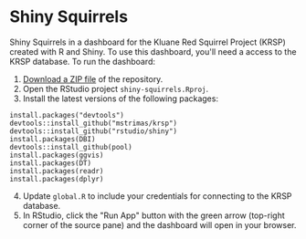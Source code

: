 # Shiny Squirrels

Shiny Squirrels in a dashboard for the Kluane Red Squirrel Project (KRSP) created with R and Shiny. To use this dashboard, you'll need a access to the KRSP database. To run the dashboard:

1. [Download a ZIP file](https://github.com/mstrimas/shiny-squirrels/archive/master.zip) of the repository.
2. Open the RStudio project `shiny-squirrels.Rproj`.
3. Install the latest versions of the following packages:
```
install.packages("devtools")
devtools::install_github("mstrimas/krsp")
devtools::install_github("rstudio/shiny")
install.packages(DBI)
devtools::install_github(pool)
install.packages(ggvis)
install.packages(DT)
install.packages(readr)
install.packages(dplyr)
```
4. Update `global.R` to include your credentials for connecting to the KRSP database.
5. In RStudio, click the "Run App" button with the green arrow (top-right corner of the source pane) and the dashboard will open in your browser.